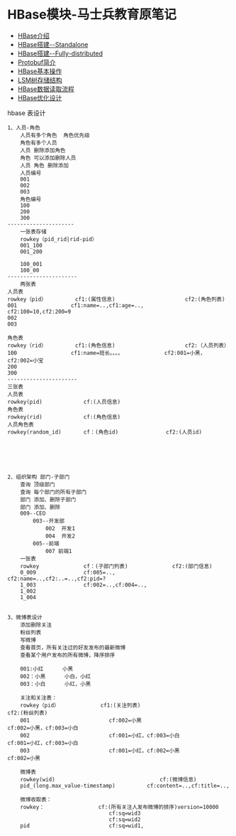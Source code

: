 # HBase模块-马士兵教育原笔记

- [HBase介绍](msb/01%20HBase介绍.md)
- [HBase搭建--Standalone](msb/02%20HBase搭建--Standalone.md)
- [HBase搭建--Fully-distributed](msb/03%20HBase搭建--Fully-distributed.md)
- [Protobuf简介](msb/04%20Protobuf简介.md)
- [HBase基本操作](msb/05%20HBase基本操作.md)
- [LSM树存储结构](msb/06%20HBase%20LSM树存储结构.md)
- [HBase数据读取流程](msb/07%20HBase数据读取流程.md)
- [HBase优化设计](msb/08%20HBase优化设计.md)


hbase 表设计

``` 
1、人员-角色
	人员有多个角色  角色优先级
	角色有多个人员
	人员 删除添加角色
	角色 可以添加删除人员
	人员 角色 删除添加
	人员编号
	001
	002
	003
	角色编号
	100
	200
	300
---------------------
	一张表存储
	rowkey（pid_rid|rid-pid）
	001_100
	001_200
	
	100_001
	100_00
----------------------
	两张表
人员表
rowkey（pid）			cf1:(属性信息)						cf2:(角色列表)
001					cf1:name=..,cf1:age=..,				cf2:100=10,cf2:200=9
002
003

角色表
rowkey（rid）			cf1:(角色信息)						cf2:（人员列表）
100					cf1:name=班长。。。。				cf2:001=小黑，cf2:002=小宝
200
300	
----------------------
三张表
人员表
rowkey(pid)				cf:(人员信息)
角色表
rowkey(rid)				cf:(角色信息)
人员角色表
rowkey(random_id)       cf：(角色id)				cf2:(人员id)
	

	
	
	
	
2、组织架构 部门-子部门
	查询 顶级部门
	查询 每个部门的所有子部门
	部门 添加、删除子部门
	部门 添加、删除 
	009--CEO
		003--开发部
			002  开发1
			004  开发2
		005--前端
			007 前端1
	一张表
	rowkey				cf：(子部门列表)				cf2:(部门信息)
	0_009				cf:005=..,						cf2:name=..,cf2:..=..,cf2:pid=?
	1_003				cf:002=..,cf:004=..,
	1_002
	1_004
	
	
3、微博表设计
	添加删除关注
	粉丝列表
	写微博
	查看首页，所有关注过的好友发布的最新微博
	查看某个用户发布的所有微博，降序排序
	
	001:小红		小黑
	002：小黑		小白，小红
	003：小白		小红，小黑
	
	关注和关注表：
	rowkey（pid）				cf1:(关注列表)							cf2:(粉丝列表)
	001							cf:002=小黑								cf:002=小黑，cf:003=小白
	002							cf:001=小红，cf:003=小白				cf:001=小红，cf:003=小白
	003							cf:001=小红，cf:002=小黑				cf:002=小黑
	
	微博表
	rowkey(wid)									cf:(微博信息)
	pid_(long.max_value-timestamp)			cf:content=..,cf:title=..,
	
	微博收取表：	
	rowkey：					cf:(所有关注人发布微博的排序)version=10000
								cf:sq=wid3
								cf:sq=wid2
	pid							cf:sq=wid1,

```